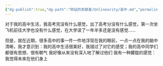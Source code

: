 ```yaml
---
{"dg-publish":true,"dg-path":"网站的贡献者/Unlinearity/高中.md","permalink":"/网站的贡献者/Unlinearity/高中/","dgPassFrontmatter":true,"noteIcon":"","created":"2024-04-28T18:53:12.234+08:00","updated":"2024-04-28T18:54:29.913+08:00"}
---
```


对于我的高中生活，我高考完没有什么感觉，出了高考分没有什么感觉，第一次坐飞机前往大学也没有什么感觉，在大学读了一年半多还是没有感觉......

但是，就在近期，很多高中的事一件一件地浮现在我的眼前，一点一点在我的脑中清晰，我才意识到：我的高中生活很美好，我错过了对它的感受；我的高中同学们都很有思想、很有朝气
我好像从来没有深入地了解过他们
我有一种朦胧的感觉：我觉得未来在他们身上
